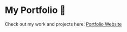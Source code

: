 # My Portfolio 🌸

Check out my work and projects here: [Portfolio Website]((https://my-portfolio-six-ivory-7bld8nsaai.vercel.app/))
